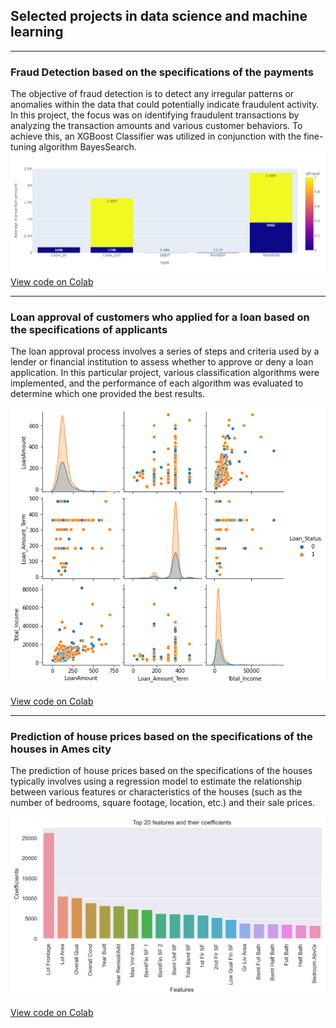 ## Selected projects in data science and machine learning

---

### Fraud Detection based on the specifications of the payments 

The objective of fraud detection is to detect any irregular patterns or anomalies within the data that could potentially indicate fraudulent activity. In this project, the focus was on identifying fraudulent transactions by analyzing the transaction amounts and various customer behaviors. To achieve this, an XGBoost Classifier was utilized in conjunction with the fine-tuning algorithm BayesSearch.
<img src="images/Fraud_detection.png?raw=true"/>
<a href="https://colab.research.google.com/drive/1XkQzwraZ0WONLY94eDm4ztxtaZkqUQmJ?usp=share_link">View code on Colab</a> 

---
### Loan approval of customers who applied for a loan based on the specifications of applicants 

The loan approval process involves a series of steps and criteria used by a lender or financial institution to assess whether to approve or deny a loan application. In this particular project, various classification algorithms were implemented, and the performance of each algorithm was evaluated to determine which one provided the best results.

<img src="images/Loan_approval.png?raw=true"/>

<a href="https://colab.research.google.com/drive/10h-zGy8O6ksr9mR34oz-aJ8v1YmQjhCp?usp=sharing">View code on Colab</a> 

---

### Prediction of house prices based on the specifications of the houses in Ames city 

The prediction of house prices based on the specifications of the houses typically involves using a regression model to estimate the relationship between various features or characteristics of the houses (such as the number of bedrooms, square footage, location, etc.) and their sale prices.

<img src="images/House_prices.png?raw=true"/>

<a href="">View code on Colab</a> 






<!-- Remove above link if you don't want to attibute -->
